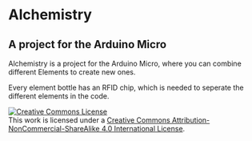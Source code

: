 # Alchemistry

## A project for the Arduino Micro

Alchemistry is a project for the Arduino Micro, where you can combine different
Elements to create new ones.

Every element bottle has an RFID chip, which is needed to seperate the different elements in the code. 

<a rel="license" href="http://creativecommons.org/licenses/by-nc-sa/4.0/"><img alt="Creative Commons License" style="border-width:0" src="https://i.creativecommons.org/l/by-nc-sa/4.0/88x31.png" /></a><br />This work is licensed under a <a rel="license" href="http://creativecommons.org/licenses/by-nc-sa/4.0/">Creative Commons Attribution-NonCommercial-ShareAlike 4.0 International License</a>.
